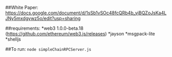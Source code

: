 ##White Paper:
https://docs.google.com/document/d/1sSb1vSOc48fcQRb4b_yjBQZoJsKa4LJNy5mxdgywz5o/edit?usp=sharing

##requirements:
*web3 1.0.0-beta.18 (https://github.com/ethereum/web3.js/releases)
*jayson
*msgpack-lite
*shelljs

##To run: 
```node simpleChainRPCServer.js```


